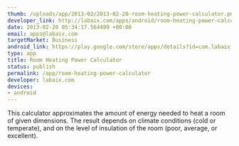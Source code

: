 ```yaml
--- 
thumb: /uploads/app/2013-02/2013-02-20-room-heating-power-calculator.png
developer_link: http://labaix.com/apps/android/room-heating-power-calculator/
date: 2013-02-20 05:34:17.564499 +00:00
email: apps@labaix.com
targetMarket: Business
android_link: https://play.google.com/store/apps/details?id=com.labaix.roomheatpowcalc
type: app
title: Room Heating Power Calculator
status: publish
permalink: /app/room-heating-power-calculator
developer: labaix.com
devices: 
- android
---
```


This calculator approximates the amount of energy needed to heat a room of given dimensions. The result depends on climate conditions (cold or temperate), and on the level of insulation of the room (poor, average, or excellent).
